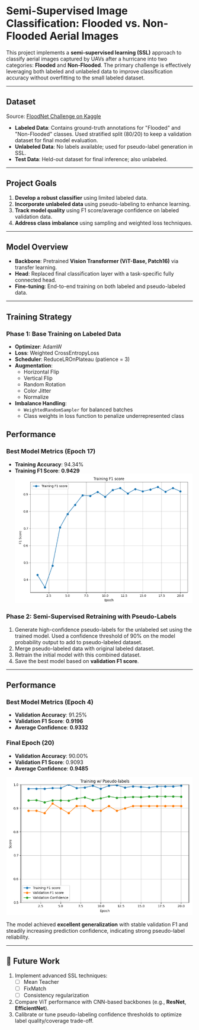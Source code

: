 # Semi-Supervised Image Classification: Flooded vs. Non-Flooded Aerial Images

This project implements a **semi-supervised learning (SSL)** approach to classify aerial images captured by UAVs after a hurricane into two categories: **Flooded** and **Non-Flooded**. The primary challenge is effectively leveraging both labeled and unlabeled data to improve classification accuracy without overfitting to the small labeled dataset.

---

## Dataset

Source: [FloodNet Challenge on Kaggle](https://www.kaggle.com/datasets/aletbm/aerial-imagery-dataset-floodnet-challenge)

- **Labeled Data**: Contains ground-truth annotations for "Flooded" and "Non-Flooded" classes. Used stratified split (80/20) to keep a validation dataset for final model evaluation.
- **Unlabeled Data**: No labels available; used for pseudo-label generation in SSL.
- **Test Data**: Held-out dataset for final inference; also unlabeled.

---

## Project Goals

1. **Develop a robust classifier** using limited labeled data.
2. **Incorporate unlabeled data** using pseudo-labeling to enhance learning.
3. **Track model quality** using F1 score/average confidence on labeled validation data.
4. **Address class imbalance** using sampling and weighted loss techniques.

---

## Model Overview

- **Backbone**: Pretrained **Vision Transformer (ViT-Base, Patch16)** via transfer learning.
- **Head**: Replaced final classification layer with a task-specific fully connected head.
- **Fine-tuning**: End-to-end training on both labeled and pseudo-labeled data.

---

## Training Strategy

### Phase 1: Base Training on Labeled Data
- **Optimizer**: AdamW  
- **Loss**: Weighted CrossEntropyLoss  
- **Scheduler**: ReduceLROnPlateau (patience = 3)  
- **Augmentation**:  
  - Horizontal Flip  
  - Vertical Flip  
  - Random Rotation  
  - Color Jitter  
  - Normalize  
- **Imbalance Handling**:
  - `WeightedRandomSampler` for balanced batches  
  - Class weights in loss function to penalize underrepresented class
  
## Performance

### Best Model Metrics (Epoch 17)
- **Training Accuracy**: 94.34%  
- **Training F1 Score**: **0.9429**  
![TrainingResults](InitialTraining.png)

### Phase 2: Semi-Supervised Retraining with Pseudo-Labels
1. Generate high-confidence pseudo-labels for the unlabeled set using the trained model. Used a confidence threshold of 90% on the model probability output to add to pseudo-labeled dataset.
2. Merge pseudo-labeled data with original labeled dataset.
3. Retrain the initial model with this combined dataset.
4. Save the best model based on **validation F1 score**.

---

## Performance

### Best Model Metrics (Epoch 4)
- **Validation Accuracy**: 91.25%  
- **Validation F1 Score**: **0.9196**  
- **Average Confidence**: **0.9332**

### Final Epoch (20)
- **Validation Accuracy**: 90.00%  
- **Validation F1 Score**: 0.9093  
- **Average Confidence**: **0.9485**

![RetrainingResults](Retraining.png)

The model achieved **excellent generalization** with stable validation F1 and steadily increasing prediction confidence, indicating strong pseudo-label reliability.

---

## 🔮 Future Work

1. Implement advanced SSL techniques:
   - [ ] Mean Teacher  
   - [ ] FixMatch  
   - [ ] Consistency regularization  
2. Compare ViT performance with CNN-based backbones (e.g., **ResNet**, **EfficientNet**).
3. Calibrate or tune pseudo-labeling confidence thresholds to optimize label quality/coverage trade-off.

